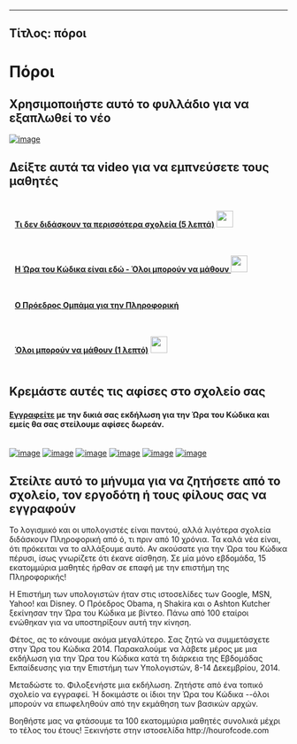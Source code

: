 * * *

## Τίτλος: πόροι

# Πόροι

## Χρησιμοποιήστε αυτό το φυλλάδιο για να εξαπλωθεί το νέο

[![image][1]][2]

 [1]: /images/fit-250/one-pager.png
 [2]: /resources/hoc-one-pager.pdf

## Δείξτε αυτά τα video για να εμπνεύσετε τους μαθητές

<div style="float:left; padding:10px">
  <p>
    <a href="https://www.youtube.com/watch?v=nKIu9yen5nc"><strong>Τι δεν διδάσκουν τα περισσότερα σχολεία (5 λεπτά)</strong></a> <a href="https://dl.dropbox.com/sh/6sdjczibjih6x8s/Rjs8XgYNzr/Code-5-minute.mov?dl=1"><img src="/images/download.png" width="30px" /></a>
  </p>
</div>

<div style="float:left; padding:10px">
  <p>
    <a href="https://www.youtube.com/watch?FC5FbmsH4fw"><strong> Η Ώρα του Κώδικα είναι εδώ - Όλοι μπορούν να μάθουν </strong></a> <a href="http://s3.amazonaws.com/cdo-videos/HoC-video-15mb.mp4"><img src="/images/download.png" width="30px" /></a>
  </p>
</div>

<div style='clear:both'>
</div>

<div style="float:left; padding:10px">
  <p>
    <a href="https://www.youtube.com/watch?6XvmhE1J9PY"><strong>Ο Πρόεδρος Ομπάμα για την Πληροφορική</strong></a>
  </p>
</div>

<div style="float:left; padding:10px">
  <p>
    <a href="https://www.youtube.com/watch?qYZF6oIZtfc"><strong>Όλοι μπορούν να μάθουν (1 λεπτό)</strong></a> <a href="https://dl.dropbox.com/sh/6sdjczibjih6x8s/_0RSOSY8oW/Code-1-min.mov?dl=1"><img src="/images/download.png" width="30px" /></a>
  </p>
</div>

<div style="float:left; padding:10px">
</div>

<div style='clear:both'>
</div>

<a id="posters"></p> <h2>
  Κρεμάστε αυτές τις αφίσες στο σχολείο σας
</h2>

<h4>
  <a href="http://hourofcode.com/us#signup">Εγγραφείτε</a> με την δικιά σας εκδήλωση για την Ώρα του Κώδικα και εμείς θα σας στείλουμε αφίσες δωρεάν.
</h4>

<p>
  <br /> <a href="/resources/mark-zuckerberg-poster.pdf"><img src="/images/fit-280/mark-zuckerberg.png" alt="image" /></a> <a href="/resources/marissa-mayer-poster.pdf"><img src="/images/fit-280/marissa-mayer.png" alt="image" /></a> <a href="/resources/chris-bosh-poster.pdf"><img src="/images/fit-280/chris-bosh.png" alt="image" /></a> <a href="/resources/susan-wojcicki-poster.pdf"><img src="/images/fit-280/susan-wojcicki.png" alt="image" /></a> <a href="/resources/barack-obama-poster.pdf"><img src="/images/fit-280/barack-obama.png" alt="image" /></a> <a href="/resources/ashton-kutcher-poster.pdf"><img src="/images/fit-280/ashton-kutcher.png" alt="image" /></a>
</p>

<p>
  <a id="email"></a>
</p>

<h2>
  Στείλτε αυτό το μήνυμα για να ζητήσετε από το σχολείο, τον εργοδότη ή τους φίλους σας να εγγραφούν
</h2>

<p>
  Το λογισμικό και οι υπολογιστές είναι παντού, αλλά λιγότερα σχολεία διδάσκουν Πληροφορική από ό, τι πριν από 10 χρόνια. Τα καλά νέα είναι, ότι πρόκειται να το αλλάξουμε αυτό. Αν ακούσατε για την Ώρα του Κώδικα πέρυσι, ίσως γνωρίζετε ότι έκανε αίσθηση. Σε μία μόνο εβδομάδα, 15 εκατομμύρια μαθητές ήρθαν σε επαφή με την επιστήμη της Πληροφορικής!
</p>

<p>
  Η Επιστήμη των υπολογιστών ήταν στις ιστοσελίδες των Google, MSN, Yahoo! και Disney. Ο Πρόεδρος Obama, η Shakira και ο Ashton Kutcher ξεκίνησαν την Ώρα του Κώδικα με βίντεο. Πάνω από 100 εταίροι ενώθηκαν για να υποστηρίξουν αυτή την κίνηση.
</p>

<p>
  Φέτος, ας το κάνουμε ακόμα μεγαλύτερο. Σας ζητώ να συμμετάσχετε στην Ώρα του Κώδικα 2014. Παρακαλούμε να λάβετε μέρος με μια εκδήλωση για την Ώρα του Κώδικα κατά τη διάρκεια της Εβδομάδας Εκπαίδευσης για την Επιστήμη των Υπολογιστών, 8-14 Δεκεμβρίου, 2014.
</p>

<p>
  Μεταδώστε το. Φιλοξενήστε μια εκδήλωση. Ζητήστε από ένα τοπικό σχολείο να εγγραφεί. Ή δοκιμάστε οι ίδιοι την Ώρα του Κώδικα --όλοι μπορούν να επωφεληθούν από την εκμάθηση των βασικών αρχών.
</p>

<p>
  Βοηθήστε μας να φτάσουμε τα 100 εκατομμύρια μαθητές συνολικά μέχρι το τέλος του έτους! Ξεκινήστε στην ιστοσελίδα http://hourofcode.com
</p>